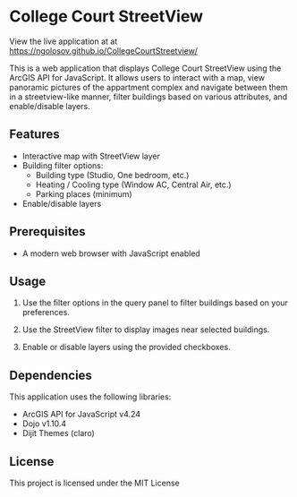 # College Court StreetView
View the live application at at https://ngolosov.github.io/CollegeCourtStreetview/

This is a web application that displays College Court StreetView using the ArcGIS API for JavaScript. It allows users to interact with a map, view panoramic pictures of the appartment complex and navigate between them in a streetview-like manner, filter buildings based on various attributes, and enable/disable layers.

## Features

- Interactive map with StreetView layer
- Building filter options:
  - Building type (Studio, One bedroom, etc.)
  - Heating / Cooling type (Window AC, Central Air, etc.)
  - Parking places (minimum)
- Enable/disable layers

## Prerequisites

- A modern web browser with JavaScript enabled


## Usage

1. Use the filter options in the query panel to filter buildings based on your preferences.

2. Use the StreetView filter to display images near selected buildings.

3. Enable or disable layers using the provided checkboxes.

## Dependencies

This application uses the following libraries:

- ArcGIS API for JavaScript v4.24
- Dojo v1.10.4
- Dijit Themes (claro)

## License

This project is licensed under the MIT License
